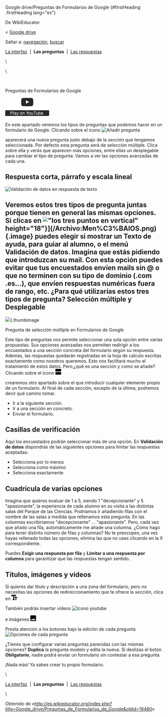 






Google drive/Preguntas de Formularios de Google {#firstHeading .firstHeading lang="es"}






De WikiEducator





&lt; [Google
drive](/Google_drive "Google drive")





Saltar a: [navegación](#mw-navigation), [buscar](#p-search)









[La
interfaz](/Google_drive/Interfaz_de_Formularios_de_Google "Google drive/Interfaz de Formularios de Google")
 |  **Las preguntas**  |  [Las
respuestas](/Google_drive/Respuestas_de_Formularios_de_Google "Google drive/Respuestas de Formularios de Google")





\

\



[](https://www.youtube.com/watch?v=-FjkY44390A%26rel%3D0&t=0)





![](images/clear1x1.gif)



Preguntas de
Formularios de Google






![](images/start_play_YouTube.png)







En este apartado veremos los tipos de preguntas que podemos hacer en un
formulario de Google. Clicando sobre el icono ![Añadir
pregunta](images/16px-A%C3%B1adir_pregunta.svg.png)


aparecerá una nueva pregunta justo debajo de la sección que tengamos
seleccionada. Por defecto esta pregunta será de selección múltiple.
Clica sobre ella y verás que aparecen más opciones, entre ellas un
desplegable para cambiar el tipo de pregunta. Vamos a ver las opciones
avanzadas de cada una.

Respuesta corta, párrafo y escala lineal
------------------------------------------------------------------------------------------------------------------------------



![Validación de datos en respuesta de
texto](images/300px-Validaci%C3%B3n_de_datos_en_respuesta_de_texto.png)





Veremos estos tres tipos de pregunta juntas porque tienen en general las
mismas opciones. Si clicas en !["los tres puntos en
vertical"](images/Men%C3%BAIOS.png)
height="18"}](/Archivo:Men%C3%BAIOS.png){.image} puedes elegir si
mostrar un **Texto de ayuda**, para guiar al alumno, o el menú
**Validación de datos**. Imagina que estás pidiendo que introduzcan su
mail. Con esta opción puedes evitar que tus encuestados envíen mails sin
@ o que no terminen con su tipo de dominio (.com .es...), que envíen
respuestas numéricas fuera de rango, etc. ¿Para qué utilizarías estos
tres tipos de pregunta?
Selección múltiple y Desplegable
-----------------------------------------------------------------------------------------------------------------





![](images/180px-Pregunta_de_selecci%C3%B3n_m%C3%BAltiple_en_Formularios_de_Google.png){.thumbimage











Pregunta de selección múltiple en Formularios de Google







Este tipo de preguntas nos permite seleccionar una sola opción entre
varias propuestas. Sus opciones avanzadas nos permiten redirigir a los
encuestados a una sección concreta del formulario según su respuesta.
Además, las respuestas quedarán registradas en la hoja de cálculo
escritas exactamente como nosotros queremos. Esto nos facilitará mucho
el tratamiento de estos datos.
Pero,¿qué es una sección y como se añade? Clicando sobre el icono
!["Añadir una sección"](images/18px-Two_rows.svg.png)


crearemos otro apartado sobre el que introducir cualquier elemento
propio de un formulario. Al final de cada sección, excepto de la última,
podremos decir qué camino tomar.

-   Ir a la siguiente sección.
-   Ir a una sección en concreto.
-   Enviar el formulario.

Casillas de verificación
--------------------------------------------------------------------------------------------

Aquí los encuestados podrán seleccionar más de una opción. En
**Validación de datos** dispondrás de las siguientes opciones para
limitar las respuestas aceptadas:

-   Selecciona por lo menos
-   Selecciona como máximo
-   Selecciona exactamente

Cuadrícula de varias opciones
------------------------------------------------------------------------------------------------------

Imagina que quieres evaluar de 1 a 5, siendo 1 "decepcionante" y 5
"apasionante", la experiencia de cada alumno en su visita a las
distintas salas del Parque de las Ciencias. Podríamos ir añadiendo filas
con el nombre de las salas a medida que rellenamos esta pregunta. En las
columnas escribiríamos "decepcionante" ... "apasionante". Pero, cada vez
que añado una fila, automáticamente me añade una columna. ¿Cómo hago
para tener distinto número de filas y columnas? No te preocupes, una vez
hayas rellenado todas las opciones, elimina las que no uses clicando en
la X correspondiente.

Puedes **Exigir una respuesta por fila** y **Limitar a una respuesta por
columna** para garantizar que las respuestas tengan sentido.

Títulos, imágenes y vídeos
------------------------------------------------------------------------------------------------------------

Si quieres dar título y descripción a una zona del formulario, pero no
necesitas las opciones de redireccionamiento que te ofrece la *sección*,
clica en ![Icono texto](images/18px-Texto_T.svg.png)


También podrás insertar vídeos ![Icono
youtube](images/18px-Youtube_svg.svg.png)

e imágenes ![Icono de imagen](images/18px-Photo.svg.png)



Presta atención a los botones bajo la edición de cada pregunta
![Opciones de cada
pregunta](images/272px-Opciones_de_cada_pregunta.png)


¿Tienes que configurar varias preguntas parecidas con las mismas
opciones? **Duplica** la pregunta modelo y edita la nueva. Si deslizas
el botón **Obligatorio**, nadie podrá enviar un formulario sin contestar
a esa pregunta.

¡Nada más! Ya sabes crear tu propio formulario.

\





[La
interfaz](/Google_drive/Interfaz_de_Formularios_de_Google "Google drive/Interfaz de Formularios de Google")
 |  **Las preguntas**  |  [Las
respuestas](/Google_drive/Respuestas_de_Formularios_de_Google "Google drive/Respuestas de Formularios de Google")





\





Obtenido de
«<http://es.wikieducator.org/index.php?title=Google_drive/Preguntas_de_Formularios_de_Google&oldid=19480>»














